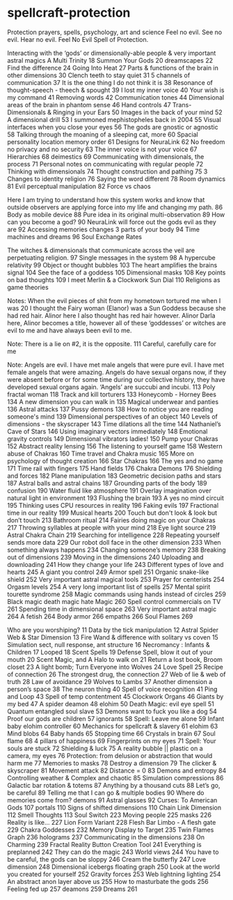 # spellcraft-protection
Protection prayers, spells, psychology, art and science
Feel no evil.  See no evil. Hear no evil. Feel No Evil Spell of Protection.

Interacting with the ‘gods’ or dimensionally-able people & very important astral magics
A Multi Trinity	18
Summon Your Gods	20
dreamscapes	22
Find the difference	24
Going Into Heat	27
Parts & functions of the brain in other dimensions	30
Clench teeth to stay quiet	31
5 channels of communication	37
It is the one thing I do not think it is	38
Resonance of thought-speech - theech & spought	39
I lost my inner voice	40
Your wish is my command	41
Removing words	42
Communication tones	44
Dimensional areas of the brain in phantom sense	46
Hand controls	47
Trans-Dimensionals & Ringing in your Ears	50
Images in the back of your mind	52
A dimensional drill	53
I summoned mephistopheles back in 2004	55
Visual interfaces when you close your eyes	56
The gods are gnostic or agnostic	58
Talking through the moaning of a sleeping cat, more	60
Spacial personality location memory order	61
Designs for NeuraLink	62
No freedom no privacy and no security	63
The inner voice is not your voice	67
Hierarchies	68
deimestics	69
Communicating with dimensionals, the process	71
Personal notes on communicating with regular people	72
Thinking with dimensionals	74
Thought construction and pathing	75
3 Changes to identity religion	76
Saying the word different	78
Room dynamics	81
Evil perceptual manipulation	82
Force vs chaos

Here I am trying to understand how this system works and know that outside observers are applying force into my life and changing my path.	86
Body as mobile device	88
Pure idea in its original multi-observation	89
How can you become a god?	90
NeuraLink will force out the gods evil as they are	92
Accessing memories changes 3 parts of your body	94
Time machines and dreams	96
Soul Exchange Rates

The witches & dimensionals that communicate across the veil are perpetuating religion.	97
Single messages in the system	98
A hypercube relativity	99
Object or thought bubbles	103
The heart amplifies the brains signal	104
See the face of a goddess	105
Dimensional masks	108
Key points on bad thoughts	109
I meet Merlin & a Clockwork Sun Dial	110
Religions as game theories

Notes: When the evil pieces of shit from my hometown tortured me when I was 20 I thought the Fairy woman (Elanor) was a Sun Goddess because she had red hair. Alinor here I also thought has red hair however. Alinor Darla here, Alinor becomes a title, however all of these ‘goddesses’ or witches are evil to me and have always been evil to me.

Note: There is a lie on #2, it is the opposite.	111
Careful, carefully care for me

Note: Angels are evil. I have met male angels that were pure evil. I have met female angels that were amazing. Angels do have sexual organs now, if they were absent before or for some time during our collective history, they have developed sexual organs again. ‘Angels’ are succubi and incubi.	113
Poly fractal woman	118
Track and kill torturers	133
Honeycomb - Horney Bees	134
A new dimension you can walk in	135
Magical underwear and panties	136
Astral attacks	137
Pussy demons	138
How to notice you are reading someone's mind	139
Dimensional perspectives of an object	140
Levels of dimensions - the skyscraper	143
Time dilations all the time	144
Nathaniel’s Cave of Stars	146
Using imaginary vectors immediately	148
Emotional gravity controls	149
Dimensional vibrators ladies!	150
Pump your Chakras	152
Abstract reality lensing	156
The listening to yourself game	158
Western abuse of Chakras	160
Time travel and Chakra music	165
More on psychology of thought creation	166
Star Chakras	166
The yes and no game	171
Time rail with fingers	175
Hand fields	176
Chakra Demons	176
Shielding and forces	182
Plane manipulation	183
Geometric decision paths and stars	187
Astral balls and astral chains	187
Grounding parts of the body	189
confusion	190
Water fluid like atmosphere	191
Overlay imagination over natural light in environment	193
Flushing the brain	193
A yes no mind circuit	195
Thinking uses CPU resources in reality	196
Faking evils	197
Fractional time in our reality	199
Musical hearts	200
Touch but don't look & look but don’t touch	213
Bathroom ritual	214
Fairies doing magic on your Chakras	217
Throwing syllables at people with your mind	218
Eye light source	219
Astral Chakra Chain	219
Searching for intelligence	228
Repeating yourself sends more data	229
Our robot doll face in the other dimension	233
When something always happens	234
Changing someone’s memory	238
Breaking out of dimensions	239
Moving in the dimensions	240
Uploading and downloading	241
How they change your life	243
Different types of love and hearts	245
A giant you control	249
Armor spell	251
Organic snake-like shield	252
Very important astral magical tools	253
Prayer for centerists	254
Orgasm levels	254
A very long important list of spells	257
Mental spirit tourette syndrome	258
Magic commands using hands instead of circles	259
Black magic death magic hate Magic	260
Spell control commercials on TV	261
Spending time in dimensional space	263
Very important astral magic	264
A fetish	264
Body armor	266
empaths	266
Soul Flames	269



Who are you worshiping?	11
Data by the tick manipulation	12
Astral Spider Web & Star Dimension	13
Fire Wand & difference with solitary vs coven	15
Simulation sect, null response, ant structure	16
Necromancy : Infants & Children	17
Looped	18
Scent Spells	19
Defense Spell, blow it out of your mouth	20
Scent Magic, and A Halo to walk on	21
Return a lost book, Broom closet	23
A light bomb; Turn Everyone into Wolves	24
Love Spell	25
Recipe of connection	26
The strongest drug, the connection	27
Web of lie & web of truth	28
Law of avoidance	29
Wolves to Lambs	37
Another dimension a person’s space	38
The neuron thing	40
Spell of voice recognition	41
Ping and Loop	43
Spell of temp contentment	45
Clockwork Organs	46
Giants by my bed	47
A spider deamon	48
elohim	50
Death Magic: evil eye spell	51
Quantum entangled soul slave	53
Demons want to fuck you like a dog	54
Proof our gods are children	57
ignorants	58
Spell: Leave me alone	59
Infant baby elohim controller	60
Mechanics for spellcraft & slavery	61
elohim	63
Mind blobs	64
Baby hands	65
Stopping time	66
Crystals in brain	67
Soul flame	68
4 pillars of happiness	69
Fingerprints on my eyes	71
Spell: Your souls are stuck	72
Shielding & luck	75
A reality bubble || plastic on a camera, my eyes	76
Protection: from delusion or abstraction
 that would harm me	77
Memories to masks	78
Destroy a dimension	79
The clicker & skyscraper	81
Movement attack	82
Distance = 0	83
Demons and entropy	84
Controlling weather & Complex and chaotic	85
Simulation compressions	86
Galactic bar rotation & totems	87
Anything by a thousand cuts	88
Let’s go, be careful	89
Telling me that I can go & multiple bodies	90
Where do memories come from? demons	91
Astral glasses	92
Curses: To American Gods	107
portals	110
Signs of shifted dimensions	110
Chain Link Dimension	112
Smell Thoughts	113
Soul Switch	223
Moving people	225
masks	226
Reality is like…	227
Lion Form Variant	228
Flesh Bar Limbo - A flesh gate	229
Chakra Goddesses	232
Memory Display to Target	235
Twin Flames Graph	236
holograms	237
Communicating in the dimensions	238
On Charming	239
Fractal Reality Button Creation Tool	241
Everything is preplanned	242
They can do the magic	243
World views	244
You have to be careful, the gods can be sloppy	246
Cream the butterfly	247
Love dimension	248
Dimensional icebergs floating graph	250
Look at the world you created for yourself	252
Gravity forces	253
Web lightning lighting	254
An abstract anon layer above us	255
How to masturbate the gods	256
Feeling fed up	257
deamons	259
Dreams	261




